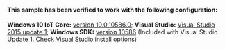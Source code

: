 <div class="card" style="padding:8px; ">
  <h4><b>This sample has been verified to work with the following configuration:</b></h4>
  <div><b>Windows 10 IoT Core:</b> <a href="http://go.microsoft.com/fwlink/?LinkId=715696">version 10.0.10586.0</a>; <b>Visual Studio:</b> <a href="http://go.microsoft.com/fwlink/?LinkId=715695">Visual Studio 2015 update 1</a>; <b>Windows SDK:</b> <a href="http://go.microsoft.com/fwlink/?LinkId=715693">version 10586</a> (Included with Visual Studio Update 1. Check Visual Studio install options)</div>
</div>
